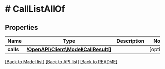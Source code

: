 # # CallListAllOf

## Properties

Name | Type | Description | Notes
------------ | ------------- | ------------- | -------------
**calls** | [**\OpenAPI\Client\Model\CallResult[]**](CallResult.md) |  | [optional] 

[[Back to Model list]](../../README.md#documentation-for-models) [[Back to API list]](../../README.md#documentation-for-api-endpoints) [[Back to README]](../../README.md)


